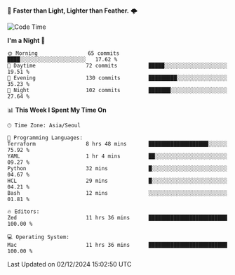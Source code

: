 :rocket: **Faster than Light, Lighter than Feather.** 🌩️


<!--START_SECTION:waka-->
![Code Time](http://img.shields.io/badge/Code%20Time-625%20hrs%201%20min-blue)

**I'm a Night 🦉** 

```text
🌞 Morning                65 commits          ████░░░░░░░░░░░░░░░░░░░░░   17.62 % 
🌆 Daytime                72 commits          █████░░░░░░░░░░░░░░░░░░░░   19.51 % 
🌃 Evening                130 commits         █████████░░░░░░░░░░░░░░░░   35.23 % 
🌙 Night                  102 commits         ███████░░░░░░░░░░░░░░░░░░   27.64 % 
```


📊 **This Week I Spent My Time On** 

```text
🕑︎ Time Zone: Asia/Seoul

💬 Programming Languages: 
Terraform                8 hrs 48 mins       ███████████████████░░░░░░   75.92 % 
YAML                     1 hr 4 mins         ██░░░░░░░░░░░░░░░░░░░░░░░   09.27 % 
Python                   32 mins             █░░░░░░░░░░░░░░░░░░░░░░░░   04.67 % 
HCL                      29 mins             █░░░░░░░░░░░░░░░░░░░░░░░░   04.21 % 
Bash                     12 mins             ░░░░░░░░░░░░░░░░░░░░░░░░░   01.81 % 

🔥 Editors: 
Zed                      11 hrs 36 mins      █████████████████████████   100.00 % 

💻 Operating System: 
Mac                      11 hrs 36 mins      █████████████████████████   100.00 % 
```


 Last Updated on 02/12/2024 15:02:50 UTC
<!--END_SECTION:waka-->
